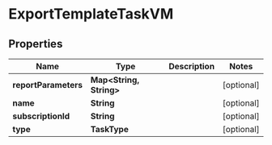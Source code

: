 

# ExportTemplateTaskVM


## Properties

Name | Type | Description | Notes
------------ | ------------- | ------------- | -------------
**reportParameters** | **Map&lt;String, String&gt;** |  |  [optional]
**name** | **String** |  |  [optional]
**subscriptionId** | **String** |  |  [optional]
**type** | **TaskType** |  |  [optional]



